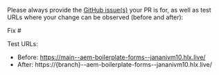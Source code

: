 Please always provide the [GitHub issue(s)](../issues) your PR is for, as well as test URLs where your change can be observed (before and after):

Fix #<gh-issue-id>

Test URLs:
- Before: https://main--aem-boilerplate-forms--jananivm10.hlx.live/
- After: https://{branch}--aem-boilerplate-forms--jananivm10.hlx.live/
